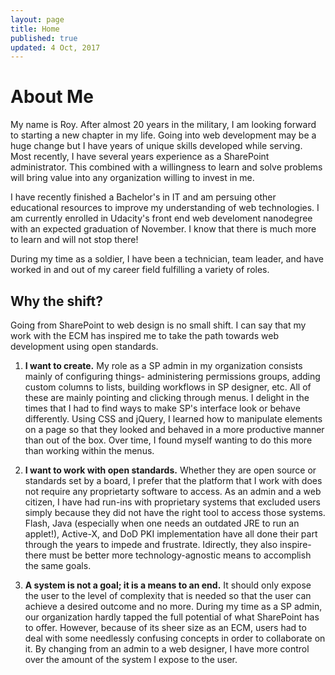 ```yaml
---
layout: page
title: Home
published: true
updated: 4 Oct, 2017
---
```


# About Me

My name is Roy. After almost 20 years in the military, I am looking forward to starting a new chapter in my life. Going into web development may be a huge change but I have years of unique skills developed while serving. Most recently, I have several years experience as a SharePoint administrator. This combined with a willingness to learn and solve problems will bring value into any organization willing to invest in me.

I have recently finished a Bachelor's in IT and am persuing other educational resources to improve my understanding of web technologies. I am currently enrolled in Udacity's front end web develoment nanodegree with an expected graduation of November. I know that there is much more to learn and will not stop there!

During my time as a soldier, I have been a technician, team leader, and have worked in and out of my career field fulfilling a variety of roles.

## Why the shift?

Going from SharePoint to web design is no small shift. I can say that my work with the ECM has inspired me to take the path towards web development using open standards.

1. **I want to create.** My role as a SP admin in my organization consists mainly of configuring things- administering permissions groups, adding custom columns to lists, building workflows in SP designer, etc. All of these are mainly pointing and clicking through menus. I delight in the times that I had to find ways to make SP's interface look or behave differently. Using CSS and jQuery, I learned how to manipulate elements on a page so that they looked and behaved in a more productive manner than out of the box. Over time, I found myself wanting to do this more than working within the menus.

2. **I want to work with open standards.** Whether they are open source or standards set by a board, I prefer that the platform that I work with does not require any proprietarty software to access. As an admin and a web citizen, I have had run-ins with proprietary systems that excluded users simply because they did not have the right tool to access those systems. Flash, Java (especially when one needs an outdated JRE to run an applet!), Active-X, and DoD PKI implementation have all done their part through the years to impede and frustrate. Idirectly, they also inspire- there must be better more technology-agnostic means to accomplish the same goals.

3. **A system is not a goal; it is a means to an end.** It should only expose the user to the level of complexity that is needed so that the user can achieve a desired outcome and no more. During my time as a SP admin, our organization hardly tapped the full potential of what SharePoint has to offer. However, because of its sheer size as an ECM, users had to deal with some needlessly confusing concepts in order to collaborate on it. By changing from an admin to a web designer, I have more control over the amount of the system I expose to the user.